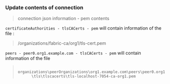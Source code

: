 
<h3> Update contents of connection</h3>

>connection json information - pem contents

`certificateAuthorities - tlsCACerts - pem` will contain information of the file :
 > /organizations/fabric-ca/org1/tls-cert.pem

`peers - peer0.org1.example.com - tlsCACerts - pem`  will contain information of the file
>        organizations\peerOrganizations\org1.example.com\peers\peer0.org1.example.com
>           \tls\tlscacerts\tls-localhost-7054-ca-org1.pem
